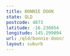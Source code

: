 ```yaml
---
title: BONNIE DOON
state: QLD
postcode: 4873
latitude: -16.230854
longitude: 145.299094
url: /qld/bonnie-doon/
layout: suburb
---
```

